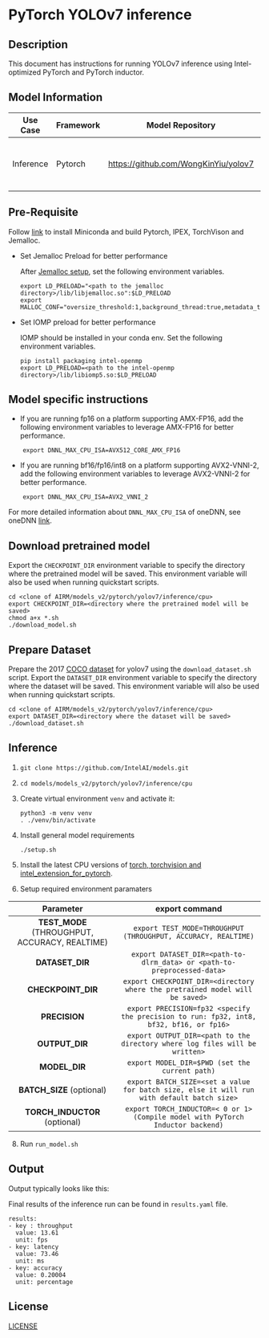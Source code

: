 # PyTorch YOLOv7 inference

## Description

This document has instructions for running YOLOv7 inference using
Intel-optimized PyTorch and PyTorch inductor.

## Model Information

| Use Case    | Framework   | Model Repository| Branch/Commit| Patch |
|-------------|-------------|-----------------|--------------|--------------|
| Inference   | Pytorch     | https://github.com/WongKinYiu/yolov7 | main/a207844 | [`yolov7_ipex_and_inductor.patch`](/models/object_detection/pytorch/yolov7/yolov7_ipex_and_inductor.patch). Enable yolov7 inference with IPEX and torch inductor for specified precision (fp32, int8, bf16, fp16, or bf32). |

## Pre-Requisite
Follow [link](/docs/general/pytorch/BareMetalSetup.md) to install Miniconda and build Pytorch, IPEX, TorchVison and Jemalloc.

* Set Jemalloc Preload for better performance

  After [Jemalloc setup](/docs/general/pytorch/BareMetalSetup.md#build-jemalloc), set the following environment variables.
  ```
  export LD_PRELOAD="<path to the jemalloc directory>/lib/libjemalloc.so":$LD_PRELOAD
  export MALLOC_CONF="oversize_threshold:1,background_thread:true,metadata_thp:auto,dirty_decay_ms:9000000000,muzzy_decay_ms:9000000000"
  ```

* Set IOMP preload for better performance

  IOMP should be installed in your conda env. Set the following environment variables.
  ```
  pip install packaging intel-openmp
  export LD_PRELOAD=<path to the intel-openmp directory>/lib/libiomp5.so:$LD_PRELOAD
  ```

## Model specific instructions
* If you are running fp16 on a platform supporting AMX-FP16, add the following environment variables to leverage AMX-FP16 for better performance.

```
    export DNNL_MAX_CPU_ISA=AVX512_CORE_AMX_FP16
```

* If you are running bf16/fp16/int8 on a platform supporting AVX2-VNNI-2, add the following environment variables to leverage AVX2-VNNI-2 for better performance.

```
    export DNNL_MAX_CPU_ISA=AVX2_VNNI_2
```
For more detailed information about `DNNL_MAX_CPU_ISA` of oneDNN, see oneDNN [link](https://oneapi-src.github.io/oneDNN/index.html).


## Download pretrained model
Export the `CHECKPOINT_DIR` environment variable to specify the directory where the pretrained model
will be saved. This environment variable will also be used when running quickstart scripts.
```
cd <clone of AIRM/models_v2/pytorch/yolov7/inference/cpu>
export CHECKPOINT_DIR=<directory where the pretrained model will be saved>
chmod a+x *.sh
./download_model.sh
```

## Prepare Dataset
Prepare the 2017 [COCO dataset](https://cocodataset.org) for yolov7 using the `download_dataset.sh` script.
Export the `DATASET_DIR` environment variable to specify the directory where the dataset
will be saved. This environment variable will also be used when running quickstart scripts.
```
cd <clone of AIRM/models_v2/pytorch/yolov7/inference/cpu>
export DATASET_DIR=<directory where the dataset will be saved>
./download_dataset.sh
```

## Inference
1. `git clone https://github.com/IntelAI/models.git`
2. `cd models/models_v2/pytorch/yolov7/inference/cpu`
3. Create virtual environment `venv` and activate it:
    ```
    python3 -m venv venv
    . ./venv/bin/activate
    ```
4. Install general model requirements
    ```
    ./setup.sh
    ```
5. Install the latest CPU versions of [torch, torchvision and intel_extension_for_pytorch](https://intel.github.io/intel-extension-for-pytorch/index.html#installation).

6. Setup required environment paramaters

| **Parameter**                |                                  **export command**                                  |
|:---------------------------:|:------------------------------------------------------------------------------------:|
| **TEST_MODE** (THROUGHPUT, ACCURACY, REALTIME)       | `export TEST_MODE=THROUGHPUT (THROUGHPUT, ACCURACY, REALTIME)`                                  |
| **DATASET_DIR**              |                               `export DATASET_DIR=<path-to-dlrm_data> or <path-to-preprocessed-data>`                                  |
| **CHECKPOINT_DIR**      |                 `export CHECKPOINT_DIR=<directory where the pretrained model will be saved>`        |
| **PRECISION**    |                               `export PRECISION=fp32 <specify the precision to run: fp32, int8, bf32, bf16, or fp16>`                             |
| **OUTPUT_DIR**    |                               `export OUTPUT_DIR=<path to the directory where log files will be written>`                               |
| **MODEL_DIR** | `export MODEL_DIR=$PWD (set the current path)` |
| **BATCH_SIZE** (optional)  |                        `export BATCH_SIZE=<set a value for batch size, else it will run with default batch size>`                                |
| **TORCH_INDUCTOR** (optional)    | `export TORCH_INDUCTOR=< 0 or 1> (Compile model with PyTorch Inductor backend)`   |

8. Run `run_model.sh`

## Output
Output typically looks like this:



Final results of the inference run can be found in `results.yaml` file.
```
results:
- key : throughput
  value: 13.61
  unit: fps
- key: latency
  value: 73.46
  unit: ms
- key: accuracy
  value: 0.20004
  unit: percentage
```

## License
[LICENSE](https://github.com/IntelAI/models/blob/master/LICENSE)
